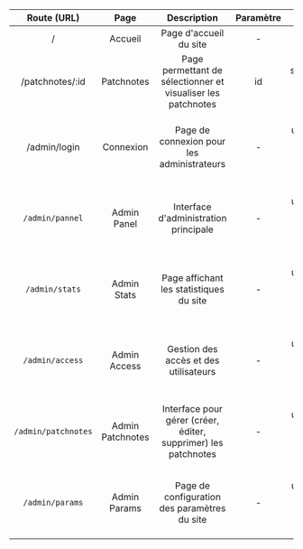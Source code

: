 | Route (URL) | Page | Description | Paramètre | Contrainte |
| :---: | :---: | :---: | :---: | :---: |
| / | Accueil | Page d'accueil du site | - | - |
| /patchnotes/:id | Patchnotes | Page permettant de sélectionner et visualiser les patchnotes | id | Par défaut, sélectionner l'id de la dernière patchnote |
| /admin/login | Connexion | Page de connexion pour les administrateurs | - | Accessible uniquement aux utilisateurs avec rôle admin
| `/admin/pannel`     | Admin Panel        | Interface d'administration principale | - | Accessible uniquement aux utilisateurs avec rôle admin |
| `/admin/stats`      | Admin Stats        | Page affichant les statistiques du site | - | Accessible uniquement aux utilisateurs avec rôle admin |
| `/admin/access`     | Admin Access       | Gestion des accès et des utilisateurs | - | Accessible uniquement aux utilisateurs avec rôle admin |
| `/admin/patchnotes` | Admin Patchnotes   | Interface pour gérer (créer, éditer, supprimer) les patchnotes | - | Accessible uniquement aux utilisateurs avec rôle admin |
| `/admin/params`     | Admin Params       | Page de configuration des paramètres du site | - | Accessible uniquement aux utilisateurs avec rôle admin |